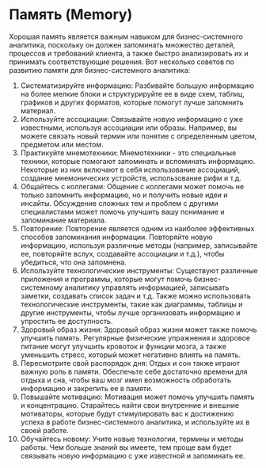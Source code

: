 # Память (Memory)

Хорошая память является важным навыком для бизнес-системного аналитика, поскольку он должен запоминать множество деталей, процессов и требований клиента, а также быстро анализировать их и принимать соответствующие решения. Вот несколько советов по развитию памяти для бизнес-системного аналитика:

1. Систематизируйте информацию: Разбивайте большую информацию на более мелкие блоки и структурируйте ее в виде схем, таблиц, графиков и других форматов, которые помогут лучше запомнить материал.
2. Используйте ассоциации: Связывайте новую информацию с уже известными, используя ассоциации или образы. Например, вы можете связать новый термин или понятие с определенным цветом, предметом или местом.
3. Практикуйте мнемотехники: Мнемотехники - это специальные техники, которые помогают запоминать и вспоминать информацию. Некоторые из них включают в себя использование ассоциаций, создание мнемонических устройств, использование рифм и т.д.
4. Общайтесь с коллегами: Общение с коллегами может помочь не только запомнить информацию, но и получить новые идеи и инсайты. Обсуждение сложных тем и проблем с другими специалистами может помочь улучшить вашу понимание и запоминание материала.
5. Повторение: Повторение является одним из наиболее эффективных способов запоминания информации. Повторяйте новую информацию, используя различные методы (например, записывайте ее, повторяйте вслух, создавайте ассоциации и т.д.), чтобы убедиться, что она запомнена.
6. Используйте технологические инструменты: Существуют различные приложения и программы, которые могут помочь бизнес-системному аналитику управлять информацией, записывать заметки, создавать список задач и т.д. Также можно использовать технологические инструменты, такие как диаграммы, таблицы и другие инструменты, чтобы лучше организовать информацию и упростить ее доступность.
7. Здоровый образ жизни: Здоровый образ жизни может также помочь улучшить память. Регулярные физические упражнения и здоровое питание могут улучшить кровоток и функции мозга, а также уменьшить стресс, который может негативно влиять на память.
8. Пересмотрите свой распорядок дня: Отдых и сон также играют важную роль в памяти. Обеспечьте себе достаточно времени для отдыха и сна, чтобы ваш мозг имел возможность обработать информацию и закрепить ее в памяти.
9. Повышайте мотивацию: Мотивация может помочь улучшить память и концентрацию. Старайтесь найти свои внутренние и внешние мотиваторы, которые будут стимулировать вас к достижению успеха в работе бизнес-системного аналитика, и используйте их в своей работе.
10. Обучайтесь новому: Учите новые технологии, термины и методы работы. Чем больше знаний вы имеете, тем проще вам будет связывать новую информацию с уже известной и запоминать ее.
